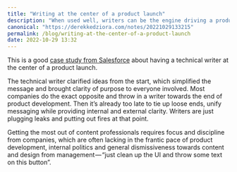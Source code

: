 ```yaml
---
title: "Writing at the center of a product launch"
description: "When used well, writers can be the engine driving a product launch"
canonical: "https://derekkedziora.com/notes/20221029133215"
permalink: /blog/writing-at-the-center-of-a-product-launch
date: 2022-10-29 13:32
---
```


This is a good [case study from Salesforce](https://www.salesforce.com/blog/technical-writer-technology-adoption/) about having a technical writer at the center of a product launch. 

The technical writer clarified ideas from the start, which simplified the message and brought clarity of purpose to everyone involved. Most companies do the exact opposite and throw in a writer towards the end of product development. Then it’s already too late to tie up loose ends, unify messaging while providing internal and external clarity. Writers are just plugging leaks and putting out fires at that point. 

Getting the most out of content professionals requires focus and discipline from companies, which are often lacking in the frantic pace of product development, internal politics and general dismissiveness towards content and design from management&#x200a;—&#x200a;“just clean up the UI and throw some text on this button”.
